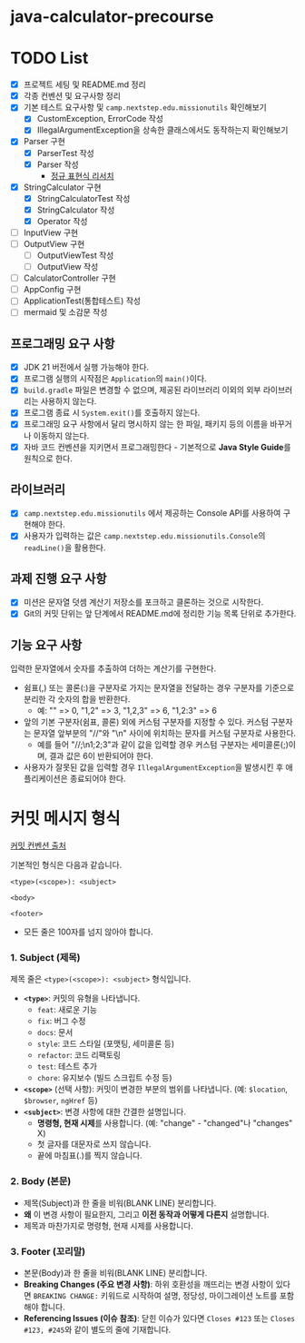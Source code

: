 # java-calculator-precourse

# TODO List

- [x] 프로젝트 세팅 및 README.md 정리
- [x] 각종 컨벤션 및 요구사항 정리
- [x] 기본 테스트 요구사항 및 `camp.nextstep.edu.missionutils` 확인해보기
    - [x] CustomException, ErrorCode 작성
    - [x] IllegalArgumentException을 상속한 클래스에서도 동작하는지 확인해보기
- [x] Parser 구현
    - [x] ParserTest 작성
    - [x] Parser 작성
        - [정규 표현식 리서치](https://stackoverflow.com/questions/5993779/use-string-split-with-multiple-delimiters)
- [x] StringCalculator 구현
    - [x] StringCalculatorTest 작성
    - [x] StringCalculator 작성
    - [x] Operator 작성
- [ ] InputView 구현
- [ ] OutputView 구현
    - [ ] OutputViewTest 작성
    - [ ] OutputView 작성
- [ ] CalculatorController 구현
- [ ] AppConfig 구현
- [ ] ApplicationTest(통합테스트) 작성
- [ ] mermaid 및 소감문 작성

## 프로그래밍 요구 사항

- [x] JDK 21 버전에서 실행 가능해야 한다.
- [x] 프로그램 실행의 시작점은 `Application`의 `main()`이다.
- [x] `build.gradle` 파일은 변경할 수 없으며, 제공된 라이브러리 이외의 외부 라이브러리는 사용하지 않는다.
- [x] 프로그램 종료 시 `System.exit()`를 호출하지 않는다.
- [x] 프로그래밍 요구 사항에서 달리 명시하지 않는 한 파일, 패키지 등의 이름을 바꾸거나 이동하지 않는다.
- [x] 자바 코드 컨벤션을 지키면서 프로그래밍한다 - 기본적으로 **Java Style Guide**를 원칙으로 한다.

## 라이브러리

- [x] `camp.nextstep.edu.missionutils` 에서 제공하는 Console API를 사용하여 구현해야 한다.
- [x] 사용자가 입력하는 값은 `camp.nextstep.edu.missionutils.Console`의 `readLine()`을 활용한다.

## 과제 진행 요구 사항

- [x] 미션은 문자열 덧셈 계산기 저장소를 포크하고 클론하는 것으로 시작한다.
- [x] Git의 커밋 단위는 앞 단계에서 README.md에 정리한 기능 목록 단위로 추가한다.

기능 요구 사항
---

입력한 문자열에서 숫자를 추출하여 더하는 계산기를 구현한다.

- 쉼표(,) 또는 콜론(:)을 구분자로 가지는 문자열을 전달하는 경우 구분자를 기준으로 분리한 각 숫자의 합을 반환한다.
    - 예: "" => 0, "1,2" => 3, "1,2,3" => 6, "1,2:3" => 6
- 앞의 기본 구분자(쉼표, 콜론) 외에 커스텀 구분자를 지정할 수 있다. 커스텀 구분자는 문자열 앞부분의 "//"와 "\n" 사이에 위치하는 문자를 커스텀 구분자로 사용한다.
    - 예를 들어 "//;\n1;2;3"과 같이 값을 입력할 경우 커스텀 구분자는 세미콜론(;)이며, 결과 값은 6이 반환되어야 한다.
- 사용자가 잘못된 값을 입력할 경우 `IllegalArgumentException`을 발생시킨 후 애플리케이션은 종료되어야 한다.

# **커밋 메시지 형식**

[커밋 컨벤션 출처](https://gist.github.com/stephenparish/9941e89d80e2bc58a153#allowed-type)

기본적인 형식은 다음과 같습니다.

```
<type>(<scope>): <subject>

<body>

<footer>
```

* 모든 줄은 100자를 넘지 않아야 합니다.

### **1. Subject (제목)**

제목 줄은 `<type>(<scope>): <subject>` 형식입니다.

* **`<type>`**: 커밋의 유형을 나타냅니다.
    * `feat`: 새로운 기능
    * `fix`: 버그 수정
    * `docs`: 문서
    * `style`: 코드 스타일 (포맷팅, 세미콜론 등)
    * `refactor`: 코드 리팩토링
    * `test`: 테스트 추가
    * `chore`: 유지보수 (빌드 스크립트 수정 등)
* **`<scope>`** (선택 사항): 커밋이 변경한 부분의 범위를 나타냅니다. (예: `$location`, `$browser`, `ngHref` 등)
* **`<subject>`**: 변경 사항에 대한 간결한 설명입니다.
    * **명령형, 현재 시제**를 사용합니다. (예: "change" - "changed"나 "changes" X)
    * 첫 글자를 대문자로 쓰지 않습니다.
    * 끝에 마침표(.)를 찍지 않습니다.

### **2. Body (본문)**

* 제목(Subject)과 한 줄을 비워(BLANK LINE) 분리합니다.
* **왜** 이 변경 사항이 필요한지, 그리고 **이전 동작과 어떻게 다른지** 설명합니다.
* 제목과 마찬가지로 명령형, 현재 시제를 사용합니다.

### **3. Footer (꼬리말)**

* 본문(Body)과 한 줄을 비워(BLANK LINE) 분리합니다.
* **Breaking Changes (주요 변경 사항)**: 하위 호환성을 깨뜨리는 변경 사항이 있다면 `BREAKING CHANGE:` 키워드로 시작하여 설명, 정당성, 마이그레이션 노트를 포함해야 합니다.
* **Referencing Issues (이슈 참조)**: 닫힌 이슈가 있다면 `Closes #123` 또는 `Closes #123, #245`와 같이 별도의 줄에 기재합니다.